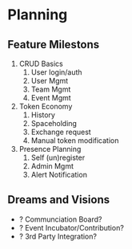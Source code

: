 # Planning

## Feature Milestons

1. CRUD Basics
    1. User login/auth
    2. User Mgmt
    3. Team Mgmt
    4. Event Mgmt
2. Token Economy
    1. History
    2. Spaceholding
    3. Exchange request
    4. Manual token modification
3. Presence Planning
    1. Self (un)register
    2. Admin Mgmt
    3. Alert Notification

## Dreams and Visions

* ? Communciation Board?
* ? Event Incubator/Contribution?
* ? 3rd Party Integration?